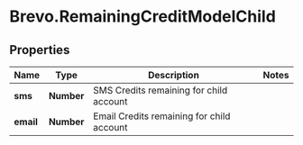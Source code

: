 # Brevo.RemainingCreditModelChild

## Properties
Name | Type | Description | Notes
------------ | ------------- | ------------- | -------------
**sms** | **Number** | SMS Credits remaining for child account | 
**email** | **Number** | Email Credits remaining for child account | 


